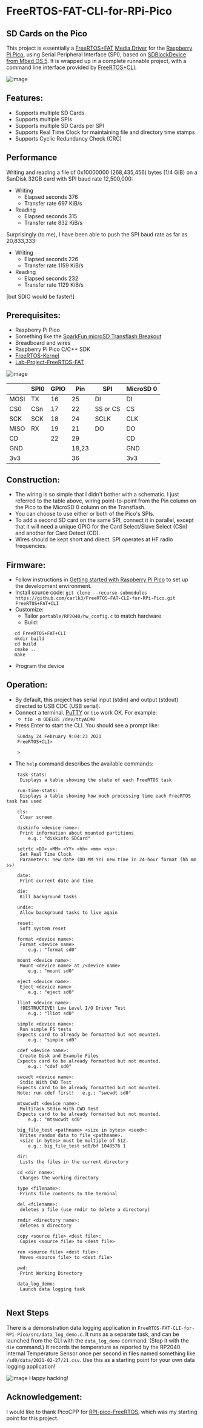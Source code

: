 # FreeRTOS-FAT-CLI-for-RPi-Pico

## SD Cards on the Pico

This project is essentially a [FreeRTOS+FAT](https://www.freertos.org/FreeRTOS-Plus/FreeRTOS_Plus_FAT/index.html)
[Media Driver](https://www.freertos.org/FreeRTOS-Plus/FreeRTOS_Plus_FAT/Creating_a_file_system_media_driver.html)
for the [Raspberry Pi Pico](https://www.raspberrypi.org/products/raspberry-pi-pico/),
using Serial Peripheral Interface (SPI),
based on [SDBlockDevice from Mbed OS 5](https://os.mbed.com/docs/mbed-os/v5.15/apis/sdblockdevice.html). 
It is wrapped up in a complete runnable project, with a command line interface provided by 
[FreeRTOS+CLI](https://www.freertos.org/FreeRTOS-Plus/FreeRTOS_Plus_CLI/FreeRTOS_Plus_Command_Line_Interface.html).

![image](https://github.com/carlk3/FreeRTOS-FAT-CLI-for-RPi-Pico/blob/master/images/IMG_1473.JPG "Prototype")

## Features:
* Supports multiple SD Cards
* Supports multiple SPIs
* Supports multiple SD Cards per SPI
* Supports Real Time Clock for maintaining file and directory time stamps
* Supports Cyclic Redundancy Check (CRC)

## Performance
Writing and reading a file of 0x10000000 (268,435,456) bytes (1/4 GiB) on a SanDisk 32GB card with SPI baud rate 12,500,000:
* Writing
  * Elapsed seconds 376
  * Transfer rate 697 KiB/s
* Reading
  * Elapsed seconds 315
  * Transfer rate 832 KiB/s

Surprisingly (to me), I have been able to push the SPI baud rate as far as 20,833,333:
* Writing
  * Elapsed seconds 226
  * Transfer rate 1159 KiB/s
* Reading
  * Elapsed seconds 232
  * Transfer rate 1129 KiB/s

 [but SDIO would be faster!]

## Prerequisites:
* Raspberry Pi Pico
* Something like the [SparkFun microSD Transflash Breakout](https://www.sparkfun.com/products/544)
* Breadboard and wires
* Raspberry Pi Pico C/C++ SDK
* [FreeRTOS-Kernel](https://github.com/FreeRTOS/FreeRTOS-Kernel)
* [Lab-Project-FreeRTOS-FAT](https://github.com/FreeRTOS/Lab-Project-FreeRTOS-FAT)

![image](https://www.raspberrypi.org/documentation/rp2040/getting-started/static/64b50c4316a7aefef66290dcdecda8be/Pico-R3-SDK11-Pinout.svg "Pinout")

|	    | SPI0 | GPIO | Pin   | SPI	     | MicroSD 0 |
| --- | ---- | ---- | ---   | -------- | --------- |
| MOSI|	TX	 | 16	  | 25	  | DI	     | DI        |
| CS0	| CSn	 | 17	  |	22	  |	SS or CS | CS        |
| SCK	| SCK	 | 18	  |	24	  | SCLK	   | CLK       |
| MISO| RX   | 19	  |	21	  | DO	     | DO        |
| CD	|      | 22	  | 29		|	         | CD 			 |
| GND	|      |      | 18,23	|	         | GND       |
| 3v3	|      |      | 36		|	         | 3v3       |


## Construction:
* The wiring is so simple that I didn't bother with a schematic. 
I just referred to the table above, wiring point-to-point from the Pin column on the Pico to the MicroSD 0 column on the Transflash.
* You can choose to use either or both of the Pico's SPIs.
* To add a second SD card on the same SPI, connect it in parallel, except that it will need a unique GPIO for the Card Select/Slave Select (CSn) and another for Card Detect (CD).
* Wires should be kept short and direct. SPI operates at HF radio frequencies.

## Firmware:
* Follow instructions in [Getting started with Raspberry Pi Pico](https://datasheets.raspberrypi.org/pico/getting-started-with-pico.pdf) to set up the development environment.
* Install source code:
  `git clone --recurse-submodules https://github.com/carlk3/FreeRTOS-FAT-CLI-for-RPi-Pico.git FreeRTOS+FAT+CLI`
* Customize:
  * Tailor `portable/RP2040/hw_config.c` to match hardware
  * Build:
```  
   cd FreeRTOS+FAT+CLI
   mkdir build
   cd build
   cmake ..
   make
```   
  * Program the device
  
## Operation:
* By default, this project has serial input (stdin) and output (stdout) directed to USB CDC (USB serial). 
* Connect a terminal. [PuTTY](https://www.putty.org/) or `tio` work OK. For example:
  * `tio -m ODELBS /dev/ttyACM0`
* Press Enter to start the CLI. You should see a prompt like:
```
    Sunday 24 February 9:04:23 2021 
    FreeRTOS+CLI> 
    
    > 
```    
* The `help` command describes the available commands:
```    
    task-stats:
     Displays a table showing the state of each FreeRTOS task
    
    run-time-stats:
     Displays a table showing how much processing time each FreeRTOS task has used
    
    cls:
     Clear screen
    
    diskinfo <device name>:
     Print information about mounted partitions
    	e.g.: "diskinfo SDCard"
    
    setrtc <DD> <MM> <YY> <hh> <mm> <ss>:
     Set Real Time Clock
     Parameters: new date (DD MM YY) new time in 24-hour format (hh mm ss)
    
    date:
     Print current date and time
     
    die:
     Kill background tasks
    
    undie:
     Allow background tasks to live again
    
    reset:
     Soft system reset
    
    format <device name>:
     Format <device name>
    	e.g.: "format sd0"
    
    mount <device name>:
     Mount <device name> at /<device name>
    	e.g.: "mount sd0"
    
    eject <device name>:
     Eject <device name>
    	e.g.: "eject sd0"
    
    lliot <device name>:
     !DESTRUCTIVE! Low Level I/O Driver Test
    	e.g.: "lliot sd0"
    
    simple <device name>:
     Run simple FS tests
    Expects card to already be formatted but not mounted.
    	e.g.: "simple sd0"
    
    cdef <device name>:
     Create Disk and Example Files
    Expects card to be already formatted but not mounted.
    	e.g.: "cdef sd0"
    
    swcwdt <device name>:
     Stdio With CWD Test
    Expects card to be already formatted but not mounted.
    Note: run cdef first!	e.g.: "swcwdt sd0"
    
    mtswcwdt <device name>:
     MultiTask Stdio With CWD Test
    Expects card to be already formatted but not mounted.
    	e.g.: "mtswcwdt sd0"
    
    big_file_test <pathname> <size in bytes> <seed>:
     Writes random data to file <pathname>.
     <size in bytes> must be multiple of 512.
    	e.g.: big_file_test sd0/bf 1048576 1
    
    dir:
     Lists the files in the current directory
    
    cd <dir name>:
     Changes the working directory
    
    type <filename>:
     Prints file contents to the terminal
    
    del <filename>:
     deletes a file (use rmdir to delete a directory)
    
    rmdir <directory name>:
     deletes a directory
    
    copy <source file> <dest file>:
     Copies <source file> to <dest file>
    
    ren <source file> <dest file>:
     Moves <source file> to <dest file>
    
    pwd:
     Print Working Directory
     
    data_log_demo:
     Launch data logging task
     
```
## Next Steps
There is a demonstration data logging application in `FreeRTOS-FAT-CLI-for-RPi-Pico/src/data_log_demo.c`. 
It runs as a separate task, and can be launched from the CLI with the `data_log_demo` command.
(Stop it with the `die` command.)
It records the temperature as reported by the RP2040 internal Temperature Sensor once per second 
in files named something like `/sd0/data/2021-02-27/21.csv`.
Use this as a starting point for your own data logging application!

![image](https://github.com/carlk3/FreeRTOS-FAT-CLI-for-RPi-Pico/blob/master/images/IMG_1481.JPG "Prototype")
Happy hacking!

## Acknowledgement:
I would like to thank PicoCPP for [RPI-pico-FreeRTOS](https://github.com/PicoCPP/RPI-pico-FreeRTOS), which was my starting point for this project.
